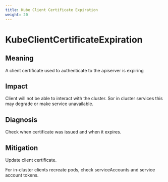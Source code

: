 ```yaml
---
title: Kube Client Certificate Expiration
weight: 20
---
```


# KubeClientCertificateExpiration

## Meaning

A client certificate used to authenticate to the apiserver is expiring

## Impact

Client will not be able to interact with the cluster.
Sor in cluster services this may degrade or make service unavailable.

## Diagnosis

Check when certificate was issued and when it expires.

## Mitigation

Update client certificate.

For in-cluster clients recreate pods, check serviceAccounts and service account tokens.
